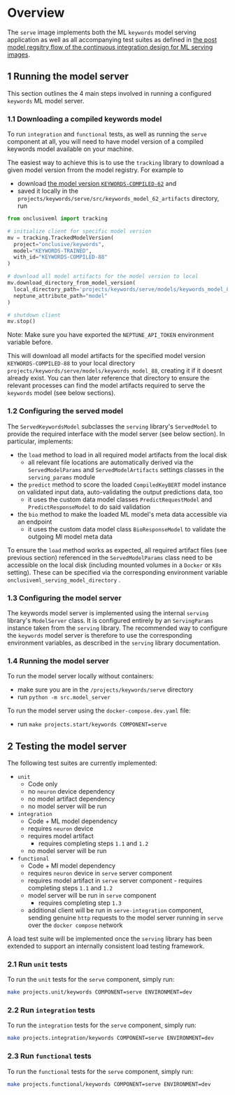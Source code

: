 # Overview

The `serve` image implements both the ML `keywords` model serving application as well as all
accompanying test suites as defined in [the post model regsitry flow of the continuous integration
design for ML serving images](https://onclusive01-my.sharepoint.com/:w:/r/personal/sebastian_scherer_onclusive_com/Documents/RFC%20-%20ML%20CI%20pipeline%20framework.docx?d=w74da3073c12b412a9f8b8acd8f741dbe&csf=1&web=1&e=mJXG6p).

## 1 Running the model server

This section outlines the 4 main steps involved in running a configured `keywords` ML model server.

### 1.1 Downloading a compiled keywords model

To run `integration` and `functional` tests, as well as running the `serve` component at all, you
will need to have model version of a compiled keywords model available on your machine.

The easiest way to achieve this is to use the `tracking` library to download a given model version
frrom the model registry. For example to

- download [the model version `KEYWORDS-COMPILED-62`](https://app.neptune.ai/o/onclusive/org/keywords/models?shortId=KEYWORDS-COMPILED-62&type=modelVersion&path=.) and
- saved it locally in the `projects/keywords/serve/src/keywords_model_62_artifacts` directory, run

```python
from onclusiveml import tracking

# initialize client for specific model version
mv = tracking.TrackedModelVersion(
  project="onclusive/keywords",
  model="KEYWORDS-TRAINED",
  with_id="KEYWORDS-COMPILED-88"
)

# download all model artifacts for the model version to local
mv.download_directory_from_model_version(
  local_directory_path='projects/keywords/serve/models/keywords_model_88',
  neptune_attribute_path="model"
)

# shutdown client
mv.stop()
```

Note: Make sure you have exported the `NEPTUNE_API_TOKEN` environment variable before.

This will download all model artifacts for the specified model version `KEYWORDS-COMPILED-88` to
your local directory `projects/keywords/serve/models/keywords_model_88`, creating it if it doesnt
already exist. You can then later reference that directory to ensure the relevant processes can
find the model artifacts required to serve the `keywords` model (see below sections).

### 1.2 Configuring the served model

The `ServedKeywordsModel` subclasses the `serving` library's `ServedModel` to provide the required
interface with the model server (see below section). In particular, implements:

- the `load` method to load in all required model artifacts from the local disk
  - all relevant file locations are automatically derived via the `ServedModelParams` and
    `ServedModelArtifacts` settings classes in the `serving_params` module
- the `predict` method to score the loaded `CompiledKeyBERT` model instance on validated input data,
  auto-validating the output predictions data, too
  - it uses the custom data model classes `PredictRequestModel` and `PredictResponseModel` to do
    said validation
- the `bio` method to make the loaded ML model's meta data accessible via an endpoint
  - it uses the custom data model class `BioResponseModel` to validate the outgoing Ml model meta
    data

To ensure the `load` method works as expected, all required artifact files (see previous section)
referenced in the `ServedModelParams` class need to be accessible on the local disk (including
mounted volumes in a `Docker` or `K8s` setting). These can be specified via the corresponding
environment variable `onclusiveml_serving_model_directory` .

### 1.3 Configuring the model server

The keywords model server is implemented using the internal `serving` library's `ModelServer` class.
It is configured entirely by an `ServingParams` instance taken from the `serving` library. The
recommended way to configure the `keywords` model server is therefore to use the corresponding
environment variables, as described in the `serving` library documentation.

### 1.4 Running the model server

To run the model server locally without containers:

- make sure you are in the `/projects/keywords/serve` directory
- run `python -m src.model_server`

To run the model server using the `docker-compose.dev.yaml` file:

- run `make projects.start/keywords COMPONENT=serve`

## 2 Testing the model server

The following test suites are currently implemented:

- `unit`
  - Code only
  - no `neuron` device dependency
  - no model artifact dependency
  - no model server will be run
- `integration`
  - Code + ML model dependency
  - requires `neuron` device
  - requires model artifact
    - requires completing steps `1.1` and `1.2`
  - no model server will be run
- `functional`
  - Code + Ml model dependency
  - requires `neuron` device in `serve` server component
  - requires model artifact in `serve` server component - requires completing steps `1.1` and `1.2`
  - model server will be run in `serve` component
    - requires completing step `1.3`
  - additional client will be run in `serve-integration` component, sending genuine `http` requests
    to the model server running in `serve` over the `docker compose` network

A load test suite will be implemented once the `serving` library has been extended to support an
internally consistent load testing framework.

### 2.1 Run `unit` tests

To run the `unit` tests for the `serve` component, simply run:

```bash
make projects.unit/keywords COMPONENT=serve ENVIRONMENT=dev
```

### 2.2 Run `integration` tests

To run the `integration` tests for the `serve` component, simply run:

```bash
make projects.integration/keywords COMPONENT=serve ENVIRONMENT=dev
```

### 2.3 Run `functional` tests

To run the `functional` tests for the `serve` component, simply run:

```bash
make projects.functional/keywords COMPONENT=serve ENVIRONMENT=dev
```
